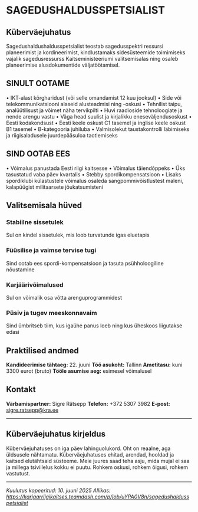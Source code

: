 # SAGEDUSHALDUSSPETSIALIST

## Küberväejuhatus

Sagedushaldushaldusspetsialist teostab sagedusspektri ressursi planeerimist ja kordineerimist, kindlustamaks sidesüsteemide toimimiseks vajalik sagedusressurss Kaitseministeeriumi valitsemisalas ning osaleb planeerimise alusdokumentide väljatöötamisel.

## SINULT OOTAME

• IKT-alast kõrgharidust (või selle omandamist 12 kuu jooksul)
• Side või telekommunikatsiooni alaseid alusteadmisi ning -oskusi
• Tehnilist taipu, analüütilisust ja võimet näha tervikpilti
• Huvi raadioside tehnoloogiate ja nende arengu vastu
• Väga head suulist ja kirjalikku eneseväljendusoskust
• Eesti kodakondsust
• Eesti keele oskust C1 tasemel ja inglise keele oskust B1 tasemel
• B-kategooria juhiluba
• Valmisolekut taustakontrolli läbimiseks ja riigisaladusele juurdepääsuloa taotlemiseks

## SIND OOTAB EES

• Võimalus panustada Eesti riigi kaitsesse
• Võimalus täiendõppeks
• Üks tasustatud vaba päev kvartalis
• Stebby spordikompensatsioon
• Lisaks spordiklubi külastustele võimalus osaleda sangpommivõistlustest maleni, kalapüügist militaarsete jõukatsumisteni

## Valitsemisala hüved

### Stabiilne sissetulek

Sul on kindel sissetulek, mis loob turvatunde igas eluetapis

### Füüsilise ja vaimse tervise tugi

Sind ootab ees spordi-kompensatsioon ja tasuta psühholoogiline nõustamine

### Karjäärivõimalused

Sul on võimalik osa võtta arenguprogrammidest

### Püsiv ja tugev meeskonnavaim

Sind ümbritseb tiim, kus igaühe panus loeb ning kus üheskoos liigutakse edasi

## Praktilised andmed

**Kandideerimise tähtaeg:** 22. juuni
**Töö asukoht:** Tallinn
**Ametitasu:** kuni 3300 eurot (bruto)
**Tööle asumise aeg:** esimesel võimalusel

## Kontakt

**Värbamispartner:** Sigre Rätsepp
**Telefon:** +372 5307 3982
**E-post:** <sigre.ratsepp@kra.ee>

---

## Küberväejuhatus kirjeldus

Küberväejuhatuses on iga päev lahinguolukord. Oht on reaalne, aga üldsusele nähtamatu. Küberväejuhatuses ehitad, arendad, hooldad ja kaitsed elutähtsaid süsteeme. Meie juures saad teha asju, mida mujal ei saa ja millega tsiviilelus kokku ei puutu. Rohkem oskusi, rohkem õigusi, rohkem vastutust.

---

*Kuulutus kopeeritud: 10. juuni 2025*
*Allikas: <https://karjaarriigikaitses.teamdash.com/p/job/uYPA0V8n/sagedushaldusspetsialist>*
